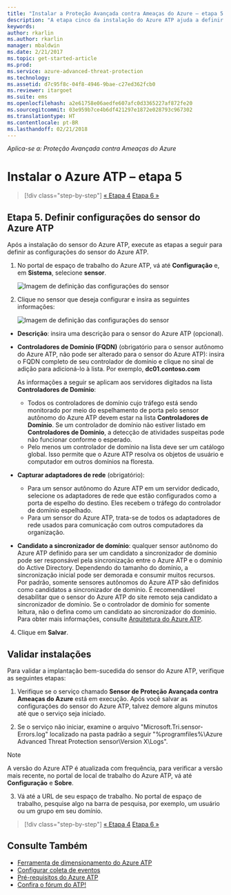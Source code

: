 ```yaml
---
title: "Instalar a Proteção Avançada contra Ameaças do Azure – etapa 5 | Microsoft Docs"
description: "A etapa cinco da instalação do Azure ATP ajuda a definir as configurações do sensor autônomo do Azure ATP."
keywords: 
author: rkarlin
ms.author: rkarlin
manager: mbaldwin
ms.date: 2/21/2017
ms.topic: get-started-article
ms.prod: 
ms.service: azure-advanced-threat-protection
ms.technology: 
ms.assetid: d7c95f8c-04f8-4946-9bae-c27ed362fcb0
ms.reviewer: itargoet
ms.suite: ems
ms.openlocfilehash: a2e61758e06aedfe607afc0d3365227af872fe20
ms.sourcegitcommit: 03e959b7ce4b6df421297e1872e028793c967302
ms.translationtype: HT
ms.contentlocale: pt-BR
ms.lasthandoff: 02/21/2018
---
```

*Aplica-se a: Proteção Avançada contra Ameaças do Azure*



# <a name="install-azure-atp---step-5"></a>Instalar o Azure ATP – etapa 5

>[!div class="step-by-step"]
[« Etapa 4](install-atp-step4.md)
[Etapa 6 »](install-atp-step6-vpn.md)


## <a name="step-5-configure-the-azure-atp-sensor-settings"></a>Etapa 5. Definir configurações do sensor do Azure ATP
Após a instalação do sensor do Azure ATP, execute as etapas a seguir para definir as configurações do sensor do Azure ATP.

1.  No portal de espaço de trabalho do Azure ATP, vá até **Configuração** e, em **Sistema**, selecione **sensor**.
   
     ![Imagem de definição das configurações do sensor](media/atp-sensor-config.png)


2.  Clique no sensor que deseja configurar e insira as seguintes informações:

    ![Imagem de definição das configurações do sensor](media/atp-sensor-config-2.png)

  - **Descrição**: insira uma descrição para o sensor do Azure ATP (opcional).
  - **Controladores de Domínio (FQDN)** (obrigatório para o sensor autônomo do Azure ATP, não pode ser alterado para o sensor do Azure ATP): insira o FQDN completo de seu controlador de domínio e clique no sinal de adição para adicioná-lo à lista. Por exemplo, **dc01.contoso.com**

      As informações a seguir se aplicam aos servidores digitados na lista **Controladores de Domínio**:
      - Todos os controladores de domínio cujo tráfego está sendo monitorado por meio do espelhamento de porta pelo sensor autônomo do Azure ATP devem estar na lista **Controladores de Domínio**. Se um controlador de domínio não estiver listado em **Controladores de Domínio**, a detecção de atividades suspeitas pode não funcionar conforme o esperado.
      - Pelo menos um controlador de domínio na lista deve ser um catálogo global. Isso permite que o Azure ATP resolva os objetos de usuário e computador em outros domínios na floresta.

  - **Capturar adaptadores de rede** (obrigatório):
     - Para um sensor autônomo do Azure ATP em um servidor dedicado, selecione os adaptadores de rede que estão configurados como a porta de espelho do destino. Eles recebem o tráfego do controlador de domínio espelhado.
     - Para um sensor do Azure ATP, trata-se de todos os adaptadores de rede usados para comunicação com outros computadores da organização.


  - **Candidato a sincronizador de domínio**: qualquer sensor autônomo do Azure ATP definido para ser um candidato a sincronizador de domínio pode ser responsável pela sincronização entre o Azure ATP e o domínio do Active Directory. Dependendo do tamanho do domínio, a sincronização inicial pode ser demorada e consumir muitos recursos. Por padrão, somente sensores autônomos do Azure ATP são definidos como candidatos a sincronizador de domínio.
   É recomendável desabilitar que o sensor do Azure ATP do site remoto seja candidato a sincronizador de domínio.
   Se o controlador de domínio for somente leitura, não o defina como um candidato ao sincronizador do domínio. Para obter mais informações, consulte [Arquitetura do Azure ATP](atp-architecture.md#azure-atp-sensor-features).
  
4. Clique em **Salvar**.


## <a name="validate-installations"></a>Validar instalações
Para validar a implantação bem-sucedida do sensor do Azure ATP, verifique as seguintes etapas:

1.  Verifique se o serviço chamado **Sensor de Proteção Avançada contra Ameaças do Azure** está em execução. Após você salvar as configurações do sensor do Azure ATP, talvez demore alguns minutos até que o serviço seja iniciado.

2.  Se o serviço não iniciar, examine o arquivo "Microsoft.Tri.sensor-Errors.log" localizado na pasta padrão a seguir "%programfiles%\Azure Advanced Threat Protection sensor\Version X\Logs".
 
 >[!NOTE]
 > A versão do Azure ATP é atualizada com frequência, para verificar a versão mais recente, no portal de local de trabalho do Azure ATP, vá até **Configuração** e **Sobre**. 

3.  Vá até a URL de seu espaço de trabalho. No portal de espaço de trabalho, pesquise algo na barra de pesquisa, por exemplo, um usuário ou um grupo em seu domínio.



>[!div class="step-by-step"]
[« Etapa 4](install-atp-step4.md)
[Etapa 6 »](install-atp-step6-vpn.md)


## <a name="see-also"></a>Consulte Também

- [Ferramenta de dimensionamento do Azure ATP](http://aka.ms/aatpsizingtool)
- [Configurar coleta de eventos](configure-event-collection.md)
- [Pré-requisitos do Azure ATP](atp-prerequisites.md)
- [Confira o fórum do ATP!](https://aka.ms/azureatpcommunity)
